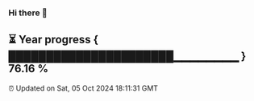 ### Hi there 👋
⏳ Year progress { ██████████████████████▁▁▁▁▁▁▁▁ } 76.16 %
---
⏰ Updated on Sat, 05 Oct 2024 18:11:31 GMT

